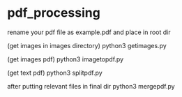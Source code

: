 # pdf_processing
rename your pdf file as example.pdf and place in root dir

(get images in images directory)
python3 getimages.py 

(get images pdf)
python3 imagetopdf.py 

(get text pdf)
python3 splitpdf.py

after putting relevant files in final dir
python3 mergepdf.py